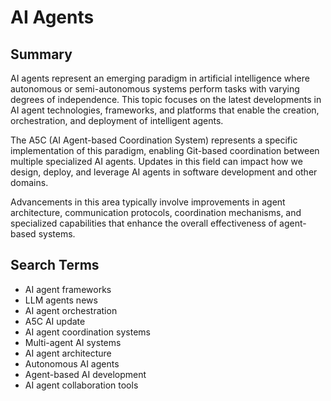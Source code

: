 # AI Agents

## Summary

AI agents represent an emerging paradigm in artificial intelligence where autonomous or semi-autonomous systems perform tasks with varying degrees of independence. This topic focuses on the latest developments in AI agent technologies, frameworks, and platforms that enable the creation, orchestration, and deployment of intelligent agents.

The A5C (AI Agent-based Coordination System) represents a specific implementation of this paradigm, enabling Git-based coordination between multiple specialized AI agents. Updates in this field can impact how we design, deploy, and leverage AI agents in software development and other domains.

Advancements in this area typically involve improvements in agent architecture, communication protocols, coordination mechanisms, and specialized capabilities that enhance the overall effectiveness of agent-based systems.

## Search Terms

- AI agent frameworks
- LLM agents news
- AI agent orchestration
- A5C AI update
- AI agent coordination systems
- Multi-agent AI systems
- AI agent architecture
- Autonomous AI agents
- Agent-based AI development
- AI agent collaboration tools